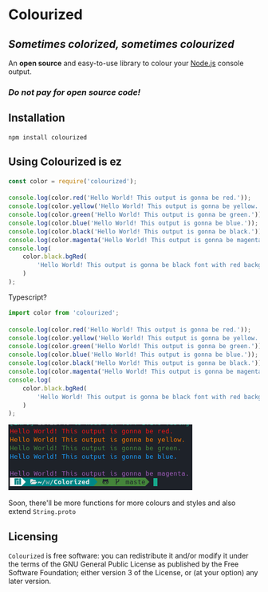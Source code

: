 # Colourized

## _Sometimes colorized, sometimes colourized_

An **open source** and easy-to-use library to colour your [Node.js](https://nodejs.org/en/) console output.

### _Do not pay for open source code!_

## Installation

```
npm install colourized
```

## Using Colourized is ez

```js
const color = require('colourized');

console.log(color.red('Hello World! This output is gonna be red.'));
console.log(color.yellow('Hello World! This output is gonna be yellow.'));
console.log(color.green('Hello World! This output is gonna be green.'));
console.log(color.blue('Hello World! This output is gonna be blue.'));
console.log(color.black('Hello World! This output is gonna be black.'));
console.log(color.magenta('Hello World! This output is gonna be magenta.'));
console.log(
	color.black.bgRed(
		'Hello World! This output is gonna be black font with red background.'
	)
);
```

Typescript?

```ts
import color from 'colourized';

console.log(color.red('Hello World! This output is gonna be red.'));
console.log(color.yellow('Hello World! This output is gonna be yellow.'));
console.log(color.green('Hello World! This output is gonna be green.'));
console.log(color.blue('Hello World! This output is gonna be blue.'));
console.log(color.black('Hello World! This output is gonna be black.'));
console.log(color.magenta('Hello World! This output is gonna be magenta.'));
console.log(
	color.black.bgRed(
		'Hello World! This output is gonna be black font with red background.'
	)
);
```

![](https://github.com/prxvvy/Colourized/blob/master/screenshots/a.jpg 'Colors')

Soon, there'll be more functions for more colours and styles and also extend `String.proto`

## Licensing

`Colourized` is free software: you can redistribute it and/or modify
it under the terms of the GNU General Public License as published by
the Free Software Foundation; either version 3 of the License, or
(at your option) any later version.
